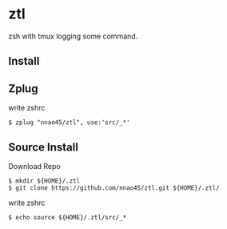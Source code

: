 # ztl
zsh with tmux logging some command.

## Install

## Zplug

write zshrc

```
$ zplug "nnao45/ztl", use:'src/_*' 
```

## Source Install

Download Repo

```
$ mkdir ${HOME}/.ztl
$ git clone https://github.com/nnao45/ztl.git ${HOME}/.ztl/
```

write zshrc

```
$ echo source ${HOME}/.ztl/src/_*
```
